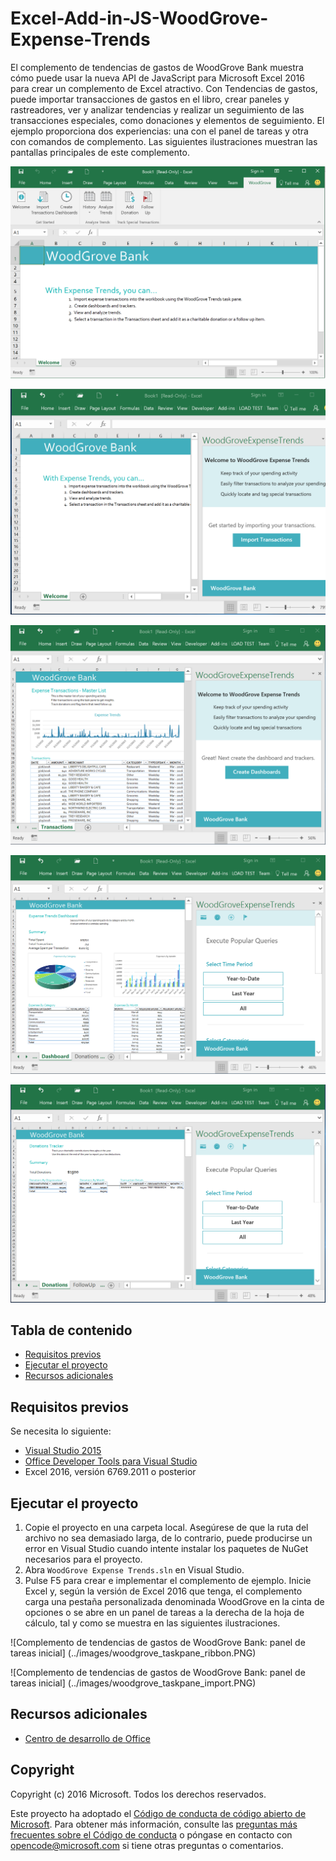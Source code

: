 ﻿# <a name="excel-add-in-js-woodgrove-expense-trends"></a>Excel-Add-in-JS-WoodGrove-Expense-Trends

El complemento de tendencias de gastos de WoodGrove Bank muestra cómo puede usar la nueva API de JavaScript para Microsoft Excel 2016 para crear un complemento de Excel atractivo. Con Tendencias de gastos, puede importar transacciones de gastos en el libro, crear paneles y rastreadores, ver y analizar tendencias y realizar un seguimiento de las transacciones especiales, como donaciones y elementos de seguimiento. El ejemplo proporciona dos experiencias: una con el panel de tareas y otra con comandos de complemento. Las siguientes ilustraciones muestran las pantallas principales de este complemento.

![Complemento Tendencias de gastos de WoodGrove Bank - Cinta](../images/woodgrove_taskpane_ribbon.PNG)

![Complemento Tendencias de gastos de WoodGrove Bank - Panel de tareas inicial](../images/woodgrove_taskpane_import.PNG)

![Complemento Tendencias de gastos de WoodGrove Bank - Hoja de transacciones](../images/woodgrove_taskpane_data.PNG)

![Complemento Tendencias de gastos de WoodGrove Bank - Panel](../images/woodgrove_taskpane_dashboard.PNG)

![Complemento Tendencias de gastos de WoodGrove Bank - Seguimiento de donativos](../images/woodgrove_taskpane_donations.PNG)

## <a name="table-of-contents"></a>Tabla de contenido

* [Requisitos previos](#prerequisites)
* [Ejecutar el proyecto](#run-the-project)
* [Recursos adicionales](#additional-resources)

## <a name="prerequisites"></a>Requisitos previos

Se necesita lo siguiente:

* [Visual Studio 2015](https://www.visualstudio.com/downloads/download-visual-studio-vs.aspx)
* [Office Developer Tools para Visual Studio](https://www.visualstudio.com/en-us/features/office-tools-vs.aspx)
* Excel 2016, versión 6769.2011 o posterior

## <a name="run-the-project"></a>Ejecutar el proyecto

1. Copie el proyecto en una carpeta local. Asegúrese de que la ruta del archivo no sea demasiado larga, de lo contrario, puede producirse un error en Visual Studio cuando intente instalar los paquetes de NuGet necesarios para el proyecto. 
2. Abra `WoodGrove Expense Trends.sln` en Visual Studio. 
3. Pulse F5 para crear e implementar el complemento de ejemplo. Inicie Excel y, según la versión de Excel 2016 que tenga, el complemento carga una pestaña personalizada denominada WoodGrove en la cinta de opciones o se abre en un panel de tareas a la derecha de la hoja de cálculo, tal y como se muestra en las siguientes ilustraciones.

![Complemento de tendencias de gastos de WoodGrove Bank: panel de tareas inicial] (../images/woodgrove_taskpane_ribbon.PNG)

![Complemento de tendencias de gastos de WoodGrove Bank: panel de tareas inicial] (../images/woodgrove_taskpane_import.PNG)

## <a name="additional-resources"></a>Recursos adicionales

* [Centro de desarrollo de Office](http://dev.office.com/)

## <a name="copyright"></a>Copyright
Copyright (c) 2016 Microsoft. Todos los derechos reservados.



Este proyecto ha adoptado el [Código de conducta de código abierto de Microsoft](https://opensource.microsoft.com/codeofconduct/). Para obtener más información, consulte las [preguntas más frecuentes sobre el Código de conducta](https://opensource.microsoft.com/codeofconduct/faq/) o póngase en contacto con [opencode@microsoft.com](mailto:opencode@microsoft.com) si tiene otras preguntas o comentarios.
